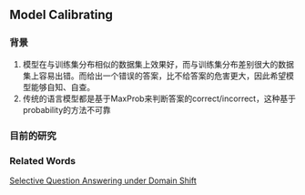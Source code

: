 ## Model Calibrating

### 背景
1. 模型在与训练集分布相似的数据集上效果好，而与训练集分布差别很大的数据集上容易出错。而给出一个错误的答案，比不给答案的危害更大，因此希望模型能够自知、自查。
2. 传统的语言模型都是基于MaxProb来判断答案的correct/incorrect，这种基于probability的方法不可靠


### 目前的研究



### Related Words
[Selective Question Answering under Domain Shift](https://aclanthology.org/2020.acl-main.503.pdf)

